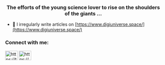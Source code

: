 <h3 align="center">The efforts of the young science lover to rise on the shoulders of the giants ...</h3>

- 📝 I irregularly write articles on [https://www.digiuniverse.space/](https://www.digiuniverse.space/)

<h3 align="left">Connect with me:</h3>
<p align="left">
<a href="https://twitter.com/pbuemre" target="blank"><img align="center" src="https://cdn.jsdelivr.net/npm/simple-icons@3.0.1/icons/twitter.svg" alt="https://twitter.com/pbuemre" height="30" width="40" /></a>
<a href="https://www.instagram.com/emrepbu/" target="blank"><img align="center" src="https://cdn.jsdelivr.net/npm/simple-icons@3.0.1/icons/instagram.svg" alt="https://www.instagram.com/emrepbu/" height="30" width="40" /></a>
</p>
